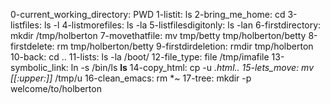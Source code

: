 0-current_working_directory: PWD
1-listit: ls
2-bring_me_home: cd
3-listfiles: ls -l
4-listmorefiles: ls -la
5-listfilesdigitonly: ls -lan
6-firstdirectory: mkdir /tmp/holberton
7-movethatfile: mv  tmp/betty tmp/holberton/betty
8-firstdelete: rm tmp/holberton/betty
9-firstdirdeletion: rmdir tmp/holberton
10-back: cd ..
11-lists: ls -la /boot/
12-file_type: file /tmp/imafile
13-symbolic_link: ln -s /bin/ls __ls__
14-copy_html: cp -u *.html..
15-lets_move: mv [[:upper:]]* /tmp/u
16-clean_emacs: rm *~
17-tree: mkdir -p welcome/to/holberton
